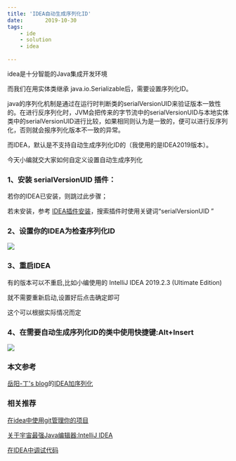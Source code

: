 ```yaml
---
title: 'IDEA自动生成序列化ID'
date:       2019-10-30
tags:
	- ide
	- solution
	- idea
	
---
```


idea是十分智能的Java集成开发环境

而我们在用实体类继承 java.io.Serializable后，需要设置序列化ID。

java的序列化机制是通过在运行时判断类的serialVersionUID来验证版本一致性的。在进行反序列化时，JVM会把传来的字节流中的serialVersionUID与本地实体类中的serialVersionUID进行比较，如果相同则认为是一致的，便可以进行反序列化，否则就会报序列化版本不一致的异常。

而IDEA，默认是不支持自动生成序列化ID的（我使用的是IDEA2019版本）。

今天小编就交大家如何自定义设置自动生成序列化

### 1、安装 serialVersionUID 插件：

若你的IDEA已安装，则跳过此步骤；

若未安装，参考 [IDEA插件安装](http://blog.csdn.net/qq_21033663/article/details/78477309)，搜索插件时使用关键词“serialVersionUID ”

### 2、设置你的IDEA为检查序列化ID

![](/img/posts/ide/idea_serializable_UID.png)

### 3、重启IDEA
有的版本可以不重启,比如小编使用的
IntelliJ IDEA 2019.2.3 (Ultimate Edition)

就不需要重新启动,设置好后点击确定即可

这个可以根据实际情况而定
### 4、在需要自动生成序列化ID的类中使用快捷键:Alt+Insert
![](/img/posts/ide/idea_generate.png)

### 本文参考
[岳阳-丁's blog](https://1978413822.github.io/)的[IDEA加序列化](https://1978413822.github.io/2019/10/29/2019-10-29-idea%E4%B8%AD%E5%8A%A0%E5%BA%8F%E5%88%97%E5%8C%96/)

### 相关推荐
[在idea中使用git管理你的项目](https://victorfengming.gitee.io/2019/10/14/git-idea/)

[关于宇宙最强Java编辑器:IntelliJ IDEA](https://victorfengming.gitee.io/2019/09/26/jetbrains-idea-introduce/)

[在IDEA中调试代码](https://victorfengming.gitee.io/2019/10/21/jetbrains-idea-debug/)